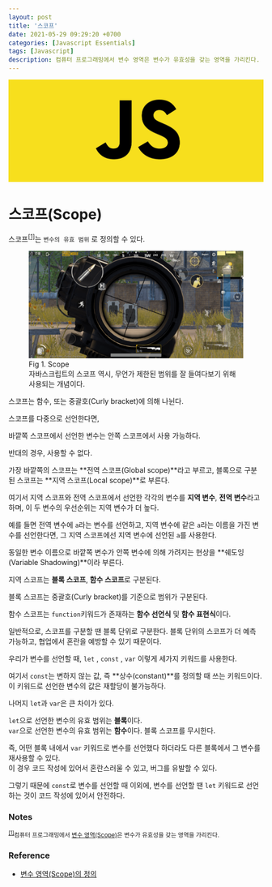 ```yaml
---
layout: post
title: '스코프'
date: 2021-05-29 09:29:20 +0700
categories: [Javascript Essentials]
tags: [Javascript]
description: 컴퓨터 프로그래밍에서 변수 영역은 변수가 유효성을 갖는 영역을 가리킨다.
---
```


<img src="./../../images/javascript-logo.jpg" alt="javascript logo">

# 스코프(Scope)

스코프<sup id="user">[[1]](#user-ref)</sup>는 `변수의 유효 범위` 로 정의할 수 있다.

<figure>
<img src="./../../images/js-scope1.png" alt="js-scope1">
<figcaption>Fig 1. Scope</figcaption>
<figcaption>자바스크립트의 스코프 역시, 무언가 제한된 범위를 잘 들여다보기 위해 사용되는 개념이다.</figcaption>
</figure>

스코프는 함수, 또는 중괄호(Curly bracket)에 의해 나뉜다.

스코프를 다중으로 선언한다면,

바깥쪽 스코프에서 선언한 변수는 안쪽 스코프에서 사용 가능하다.

반대의 경우, 사용할 수 없다.

가장 바깥쪽의 스코프는 **전역 스코프(Global scope)**라고 부르고, 블록으로 구분된 스코프는 **지역 스코프(Local scope)**로 부른다.

여기서 지역 스코프와 전역 스코프에서 선언한 각각의 변수를 **지역 변수**, **전역 변수**라고 하며, 이 두 변수의 우선순위는 지역 변수가 더 높다.

예를 들면 전역 변수에 `a`라는 변수를 선언하고, 지역 변수에 같은 `a`라는 이름을 가진 변수를 선언한다면, 그 지역 스코프에선 지역 변수에 선언된 `a`를 사용한다.

동일한 변수 이름으로 바깥쪽 변수가 안쪽 변수에 의해 가려지는 현상을 **쉐도잉(Variable Shadowing)**이라 부른다.

지역 스코프는 **블록 스코프**, **함수 스코프**로 구분된다.

블록 스코프는 중괄호(Curly bracket)를 기준으로 범위가 구분된다.

함수 스코프는 `function`키워드가 존재하는 **함수 선언식** 및 **함수 표현식**이다.

일반적으로, 스코프를 구분할 땐 블록 단위로 구분한다. 블록 단위의 스코프가 더 예측 가능하고, 협업에서 혼란을 예방할 수 있기 때문이다.

우리가 변수를 선언할 때, `let` , `const` , `var` 이렇게 세가지 키워드를 사용한다.

여기서 `const`는 변하지 않는 값, 즉 **상수(constant)**를 정의할 때 쓰는 키워드이다. 이 키워드로 선언한 변수의 값은 재할당이 불가능하다.

나머지 `let`과 `var`은 큰 차이가 있다.

`let`으로 선언한 변수의 유효 범위는 **블록**이다.<br>
`var`으로 선언한 변수의 유효 범위는 **함수**이다. 블록 스코프를 무시한다.

즉, 어떤 블록 내에서 `var` 키워드로 변수를 선언했다 하더라도 다른 블록에서 그 변수를 재사용할 수 있다.<br>
이 경우 코드 작성에 있어서 혼란스러울 수 있고, 버그를 유발할 수 있다.

그렇기 때문에 `const`로 변수를 선언할 때 이외에, 변수를 선언할 땐 `let` 키워드로 선언하는 것이 코드 작성에 있어서 안전하다.

### Notes

<small id="user-ref"><sup>[[1]](#user)</sup>컴퓨터 프로그래밍에서 <a href="https://ko.wikipedia.org/wiki/%EB%B3%80%EC%88%98_%EC%98%81%EC%97%AD" target="_blank" rel="noopener">변수 영역(Scope)</a>은 변수가 유효성을 갖는 영역을 가리킨다. </small>

### Reference

- <a href="https://ko.wikipedia.org/wiki/%EB%B3%80%EC%88%98_%EC%98%81%EC%97%AD" target="_blank" rel="noopener">변수 영역(Scope)의 정의</a>
